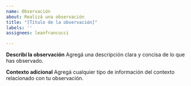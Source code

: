 ```yaml
---
name: Observación
about: Realizá una observación
title: "[Título de la observación]"
labels: ''
assignees: leanfrancucci

---
```


**Describí la observación**
Agregá una descripción clara y concisa de lo que has observado.

**Contexto adicional**
Agregá cualquier tipo de información del contexto relacionado con tu observación.
